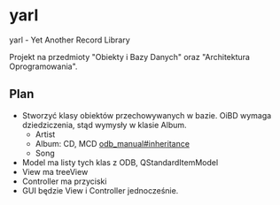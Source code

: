yarl
====

yarl - Yet Another Record Library

Projekt na przedmioty "Obiekty i Bazy Danych" oraz "Architektura Oprogramowania".


Plan
----

* Stworzyć klasy obiektów przechowywanych w bazie. OiBD wymaga dziedziczenia, stąd wymysły w klasie Album.
  * Artist 
  * Album: CD, MCD [odb_manual#inheritance](http://www.codesynthesis.com/products/odb/doc/manual.xhtml#8)
  * Song 
* Model ma listy tych klas z ODB, QStandardItemModel
* View ma treeView
* Controller ma przyciski
* GUI będzie View i Controller jednocześnie.
